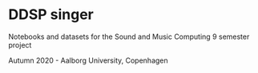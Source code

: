 # DDSP singer
Notebooks and datasets for the Sound and Music Computing 9 semester project

Autumn 2020 - Aalborg University, Copenhagen
